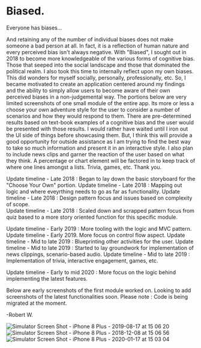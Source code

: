 # Biased. 

Everyone has biases...

And retaining any of the number of individual biases does not make someone a bad person at all. In fact, it is a reflection of human nature and every perceived bias isn't always negative. With "Biased", I sought out in 2018 to become more knowledgeable of the various forms of cognitive bias. Those that seeped into the social landscape and those that dominated the political realm. I also took this time to internally reflect upon my own biases. This did wonders for myself socially, personally, professionally, etc. So, I became motivated to create an application centered around my findings and the ability to simply allow users to become aware of their own perceived biases in a non-judgemental way. The portions below are very limited screenshots of one small module of the entire app. Its more or less a choose your own adventure style for the user to consider a number of scenarios and how they would respond to them. There are pre-determined results based on text-book examples of a cognitive bias and the user would be presented with those results. I would rather have waited until I iron out the UI side of things before showcasing them. But, I think this will provide a good opportunity for outside assistance as I am trying to find the best way to take so much information and present it in an interactive style. I also plan to include news clips and garner the reaction of the user based on what they think. A percentage or chart element will be factored in to keep track of where one lines amongst a lists. Trivia, games, etc. Thank you.  

Update timeline - Late 2018 : Began to lay down the basic storyboard for the "Choose Your Own" portion. 
Update timeline - Late 2018 : Mapping out logic and where eveyrthing needs to go as far as functionality. 
Update timeline - Late 2018 : Design pattern focus and issues based on complexity of scope.  
Update timeline - Late 2018 : Scaled down and scrapped pattern focus from quiz based to a more story oriented function for this specific module.

Update timeline - Early 2019 : More tooling with the logic and MVC pattern. 
Update timeline - Early 2019. More focus on control flow aspect. 
Update timeline - Mid to late 2019 : Blueprinting other activities for the user. 
Update timeline - Mid to late 2019 : Started to lay groundwork for implementation of news clippings, scenario-based audio. 
Update timeline - Mid to late 2019 : Implementation of trivia, interactive engagement, games, etc. 

Update timeline - Early to mid 2020 : More focus on the logic behind implementing the latest features. 

Below are early screenshots of the first module worked on. Looking to add screenshots of the latest functionalities soon. Please note : Code is being migrated at the moment. 

-Robert W.


![Simulator Screen Shot - iPhone 8 Plus - 2019-08-17 at 15 06 20](https://user-images.githubusercontent.com/42416270/93535178-73760d00-f914-11ea-9901-e33de9f85217.png)
![Simulator Screen Shot - iPhone 8 Plus - 2018-12-08 at 15 06 56](https://user-images.githubusercontent.com/42416270/93535227-88eb3700-f914-11ea-8f4b-bb9e48a153a7.png)
![Simulator Screen Shot - iPhone 8 Plus - 2020-01-17 at 15 03 04](https://user-images.githubusercontent.com/42416270/93535251-91437200-f914-11ea-92b4-8b87276d6b48.png)


